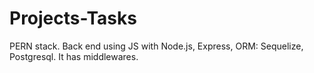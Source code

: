 # Projects-Tasks
PERN stack. Back end using JS with Node.js, Express, ORM: Sequelize, Postgresql. It has middlewares.
